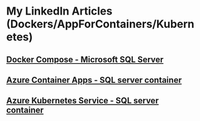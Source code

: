 # My LinkedIn Articles (Dockers/AppForContainers/Kubernetes) 

## [Docker Compose - Microsoft SQL Server](https://www.linkedin.com/pulse/docker-compose-microsoft-sql-server-adnan-samuel-vbfwf/?trackingId=AoFatZkUSyup0ML9aFUbAg%3D%3D)

## [Azure Container Apps - SQL server container](https://www.linkedin.com/pulse/azure-container-apps-sql-server-part-2-adnan-samuel-wdqbc/)

## [Azure Kubernetes Service - SQL server container](https://www.linkedin.com/pulse/azure-kubernetes-service-sql-server-container-part-3-adnan-samuel-3ifrf/)

